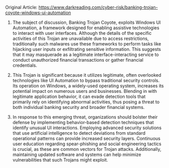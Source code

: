 Original Article: https://www.darkreading.com/cyber-risk/banking-trojan-coyote-windows-ui-automation

1) The subject of discussion, Banking Trojan Coyote, exploits Windows UI Automation, a framework designed for enabling assistive technologies to interact with user interfaces. Although the details of the specific activities of this Trojan are unavailable due to access restrictions, traditionally such malwares use these frameworks to perform tasks like hijacking user inputs or exfiltrating sensitive information. This suggests that it may masquerade as a legitimate interface-interacting service to conduct unauthorized financial transactions or gather financial credentials.

2) This Trojan is significant because it utilizes legitimate, often overlooked technologies like UI Automation to bypass traditional security controls. Its operation on Windows, a widely-used operating system, increases its potential impact on numerous users and businesses. Blending in with legitimate application behavior, it can evade detection tools that primarily rely on identifying abnormal activities, thus posing a threat to both individual banking security and broader financial systems.

3) In response to this emerging threat, organizations should bolster their defense by implementing behavior-based detection techniques that identify unusual UI interactions. Employing advanced security solutions that use artificial intelligence to detect deviations from standard operational patterns can provide increased security layers. Continuous user education regarding spear-phishing and social engineering tactics is crucial, as these are common vectors for Trojan attacks. Additionally, maintaining updated software and systems can help minimize vulnerabilities that such Trojans might exploit.